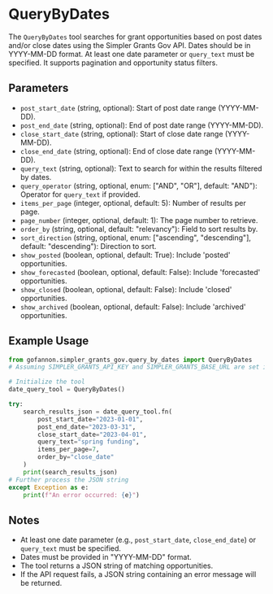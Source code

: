 # QueryByDates

The `QueryByDates` tool searches for grant opportunities based on post dates and/or close dates using the Simpler Grants Gov API. Dates should be in YYYY-MM-DD format. At least one date parameter or `query_text` must be specified. It supports pagination and opportunity status filters.

## Parameters

*   `post_start_date` (string, optional): Start of post date range (YYYY-MM-DD).
*   `post_end_date` (string, optional): End of post date range (YYYY-MM-DD).
*   `close_start_date` (string, optional): Start of close date range (YYYY-MM-DD).
*   `close_end_date` (string, optional): End of close date range (YYYY-MM-DD).
*   `query_text` (string, optional): Text to search for within the results filtered by dates.
*   `query_operator` (string, optional, enum: ["AND", "OR"], default: "AND"): Operator for `query_text` if provided.
*   `items_per_page` (integer, optional, default: 5): Number of results per page.
*   `page_number` (integer, optional, default: 1): The page number to retrieve.
*   `order_by` (string, optional, default: "relevancy"): Field to sort results by.
*   `sort_direction` (string, optional, enum: ["ascending", "descending"], default: "descending"): Direction to sort.
*   `show_posted` (boolean, optional, default: True): Include 'posted' opportunities.
*   `show_forecasted` (boolean, optional, default: False): Include 'forecasted' opportunities.
*   `show_closed` (boolean, optional, default: False): Include 'closed' opportunities.
*   `show_archived` (boolean, optional, default: False): Include 'archived' opportunities.

## Example Usage

```python  
from gofannon.simpler_grants_gov.query_by_dates import QueryByDates
# Assuming SIMPLER_GRANTS_API_KEY and SIMPLER_GRANTS_BASE_URL are set in environment

# Initialize the tool
date_query_tool = QueryByDates()

try:  
    search_results_json = date_query_tool.fn(  
        post_start_date="2023-01-01",  
        post_end_date="2023-03-31",  
        close_start_date="2023-04-01",  
        query_text="spring funding",  
        items_per_page=7,  
        order_by="close_date"  
    )  
    print(search_results_json)  
# Further process the JSON string  
except Exception as e:  
    print(f"An error occurred: {e}")  
```

## Notes

*   At least one date parameter (e.g., `post_start_date`, `close_end_date`) or `query_text` must be specified.
*   Dates must be provided in "YYYY-MM-DD" format.
*   The tool returns a JSON string of matching opportunities.
*   If the API request fails, a JSON string containing an error message will be returned.  